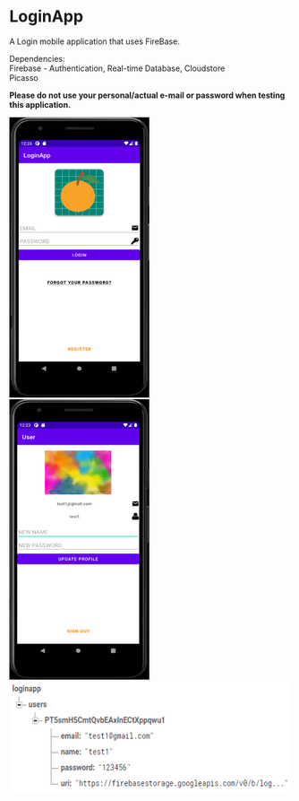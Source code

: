 LoginApp
========
A Login mobile application that uses FireBase.

Dependencies: <br/>
Firebase - Authentication, Real-time Database, Cloudstore <br/>
Picasso <br/>

**Please do not use your personal/actual e-mail or password when testing this application.** 
<br/>

<img src="https://github.com/LawZHRobin/Projects/raw/main/Java/LoginPage.PNG" width="250" height="500"> <br/>
<img src="https://github.com/LawZHRobin/Projects/raw/main/Java/UserProfile.PNG" width="250" height="500"> <br/>
<img src="https://github.com/LawZHRobin/Projects/raw/main/Java/realtime-db.PNG" width="600" height="200"> <br/>
